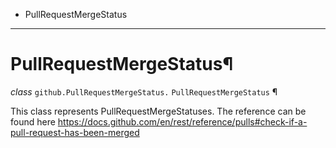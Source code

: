   + PullRequestMergeStatus

* * *
# PullRequestMergeStatus¶

_class_ `github.PullRequestMergeStatus.`  `PullRequestMergeStatus` ¶

This class represents PullRequestMergeStatuses. The reference can be found here https://docs.github.com/en/rest/reference/pulls#check-if-a-pull-request-has-been-merged
